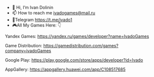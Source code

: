 - 👋 Hi, I’m Ivan Dolinin
- 📫 How to reach me ivadogames@mail.ru
- 📩Telegram https://t.me/ivado1
- 🎮All My Games Here: 👇
    
Yandex Games:
https://yandex.ru/games/developer?name=IvadoGames

Game Distribution:
https://gamedistribution.com/games?company=ivadoGames

Google Play:
https://play.google.com/store/apps/developer?id=Ivado

AppGallery:
https://appgallery.huawei.com/app/C108517685
<!---
Ivado1/Ivado1 is a ✨ special ✨ repository because its `README.md` (this file) appears on your GitHub profile.
You can click the Preview link to take a look at your changes.
--->
